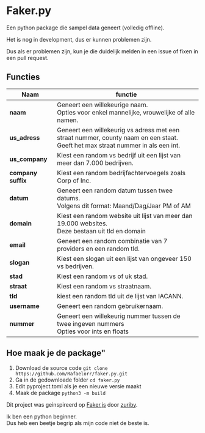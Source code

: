 # Faker.py #

Een python package die sampel data geneert (volledig offline).

Het is nog in development, dus er kunnen problemen zijn.

Dus als er problemen zijn, kun je die duidelijk melden in een issue of fixen in een pull request.

## Functies ##

**Naam**           | **functie**   |
--------           | -----------   |
**naam**           | Geneert een willekeurige naam. <br> Opties voor enkel mannelijke, vrouwelijke of alle namen.|
**us_adress**      | Geneert een willekeurig vs adress met een straat nummer, county naam en een staat. <br> Geeft het max straat nummer in als een int.|
**us_company**     | Kiest een random vs bedrijf uit een lijst van meer dan 7.000 bedrijven.|
**company suffix** | Kiest een random bedrijfachtervoegels zoals Corp of Inc.|
**datum**          | Geneert een random datum tussen twee datums. <br> Volgens dit format: Maand/Dag/Jaar PM of AM |
**domain**         | Kiest een random website uit lijst van meer dan 19.000 websites. <br> Deze bestaan uit tld en domain  |
**email**          | Geneert een random combinatie van 7 providers en een random tld.|
**slogan**         | Kiest een slogan uit een lijst van ongeveer 150 vs bedrijven.|
**stad**           | Kiest een random vs of uk stad.|
**straat**         | Kiest een random vs straatnaam.|
**tld**            | kiest een random tld uit de lijst van IACANN.|
**username**       | Geneert een random gebruikernaam.|
**nummer**         | Geneert een willekeurig nummer tussen de twee ingeven nummers <br> Opties voor ints en floats |

## Hoe maak je de package"

1. Download de source code `git clone https://github.com/Rafaelorr/faker.py.git`
2. Ga in de gedownloade folder `cd faker.py`
3. Edit pyproject.toml als je een nieuwe versie maakt
4. Maak de package `python3 -m build`

Dit project was geinspireerd op [Faker.js](https://github.com/zuriby/Faker.js) door [zuriby](https://github.com/zuriby).

Ik ben een python beginner. <br>
Dus heb een beetje begrip als mijn code niet de beste is.
